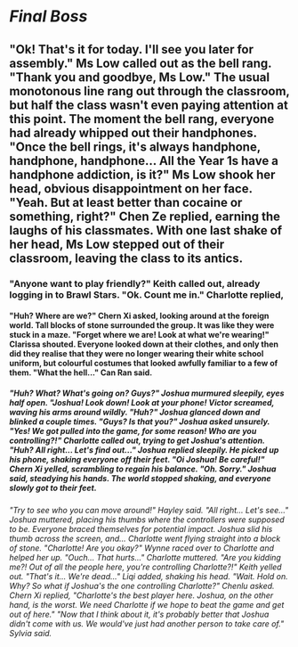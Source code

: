   # *Final Boss*
  ## "Ok! That's it for today. I'll see you later for assembly." Ms Low called out as the bell rang. "Thank you and goodbye, Ms Low." The usual monotonous line rang out through the classroom, but half the class wasn't even paying attention at this point. The moment the bell rang, everyone had already whipped out their handphones. "Once the bell rings, it's always handphone, handphone, handphone... All the Year 1s have a handphone addiction, is it?" Ms Low shook her head, obvious disappointment on her face. "Yeah. But at least better than cocaine or something, right?" Chen Ze replied, earning the laughs of his classmates. With one last shake of her head, Ms Low stepped out of their classroom, leaving the class to its antics. 
  ### "Anyone want to play friendly?" Keith called out, already logging in to Brawl Stars. "Ok. Count me in." Charlotte replied, 
  #### "Huh? Where are we?" Chern Xi asked, looking around at the foreign world. Tall blocks of stone surrounded the group. It was like they were stuck in a maze. "Forget where we are! Look at what we're wearing!" Clarissa shouted. Everyone looked down at their clothes, and only then did they realise that they were no longer wearing their white school uniform, but colourful costumes that looked awfully familiar to a few of them. "What the hell..." Can Ran said. 
  ##### "Huh? What? What's going on? Guys?" Joshua murmured sleepily, eyes half open. "Joshua! Look down! Look at your phone! Victor screamed, waving his arms around wildly. "Huh?" Joshua glanced down and blinked a couple times. "Guys? Is that you?" Joshua asked unsurely. "Yes! We got pulled into the game, for some reason! Who are you controlling?!" Charlotte called out, trying to get Joshua's attention. "Huh? All right... Let's find out..." Joshua replied sleepily. He picked up his phone, shaking everyone off their feet. "Oi Joshua! Be careful!" Chern Xi yelled, scrambling to regain his balance. "Oh. Sorry." Joshua said, steadying his hands. The world stopped shaking, and everyone slowly got to their feet.
###### "Try to see who you can move around!" Hayley said. "All right... Let's see..." Joshua muttered, placing his thumbs where the controllers were supposed to be. Everyone braced themselves for potential impact. Joshua slid his thumb across the screen, and... Charlotte went flying straight into a block of stone. "Charlotte! Are you okay?" Wynne raced over to Charlotte and helped her up. "Ouch... That hurts..." Charlotte muttered. "Are you kidding me?! Out of all the people here, you're controlling Charlotte?!" Keith yelled out. "That's it... We're dead..." Liqi added, shaking his head. "Wait. Hold on. Why? So what if Joshua's the one controlling Charlotte?" Chenlu asked. Chern Xi replied, "Charlotte's the best player here. Joshua, on the other hand, is the worst. We need Charlotte if we hope to beat the game and get out of here." "Now that I think about it, it's probably better that Joshua didn't come with us. We would've just had another person to take care of." Sylvia said.

